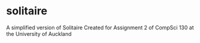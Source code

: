 # solitaire
A simplified version of Solitaire
Created for Assignment 2 of CompSci 130 at the University of Auckland
